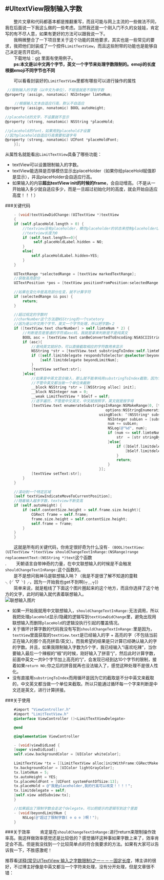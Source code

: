 #UItextView限制输入字数
------------------------
　　整片文章和代码都基本都是推翻重写，而且可能与网上主流的一些做法不同，我在后面说一下我这么做的一些考虑。当然我还是一个刚入门不久的女娃娃，肯定写的有不尽人意，如果有更好的方法可以跟我说一下。<br/>
　　我稍微整合了一下项目里关于这个功能的其他要求，其实也是一些常见的要求，我把他们封装成了一个控件`LimitTextView`，而且这些附带的功能也是能够自己决定是否开启的。<br/>
　　下载地址：[git](https://github.com/warmlight/LimitTextView) 里面有使用例子。<br/>
　　**ps:本文是以中文两个字节，英文一个字节来处理字数限制的。emoji的长度根据emoji不同字节也不同**<br/>

　　可以看看封装好的`LimitTextView`里都有哪些可以进行操作的属性<br/>
		 
```objective-c
 //限制输入的字数（以中文为单位），不赋值就是不限制字数
@property (assign, nonatomic) NSInteger limteNum; 
	
　 　//根据输入文本自适应行高，默认不自适应    
@property (assign, nonatomic) BOOL autoHeight; 
	
//placehold的文字，不设置就不显示       
@property (strong, nonatomic) NSString *placeHold;
	
//placehold的font，如果用到placehold才设置
//因为placehold自适应行高需要知道字号 
@property (strong, nonatomic) UIFont *placeHoldFont;
    }];
```	
		
从属性名就能看出`LimitTextView`具备了哪些功能：<br/>

* textView可以设置限制输入的字数。<br/>
* textView能选择是否够模仿显示出placeHolder（如果你给placeHold赋值即是显示），并且placeHolder会自适应行高。<br/>
* 如果输入的内容**超出textView init的时候的frame**，会自动增高。（不是从一开始输入多少就自适应多少，而是一旦超过初始化时的高度，就会开始自适应高度！！！）

###关键代码
```objective-c		
	- (void)textViewDidChange:(UITextView *)textView
	{
    if (self.placeHold.length > 0) {
        //textview没有placeholder，模仿placeholder的状态来控制placeholderLabel的显示和消失
        //textview长度为0
        if (self.text.length==0){
           	 self.placeHoldLabel.hidden = NO;
        }
        else{
            self.placeHoldLabel.hidden=YES;
        }
    }
    
    UITextRange *selectedRange = [textView markedTextRange];
    //获取高亮部分
    UITextPosition *pos = [textView positionFromPosition:selectedRange.start offset:0];
    
    //如果在变化中是高亮部分在变，就不计算字符
    if (selectedRange && pos) {
        return;
    }
    
    //超过规定的字数时
    //charNumber这个方法是NSString的一个catetory
    //因为是以中文两个字节，英文一个字节处理，所以把字数×２
    if ([textView.text charNumber] > self.limteNum * 2) {
        //判断是否是普通的字符或asc码，我就是拿来判断是不是纯英文
        BOOL asc = [textView.text canBeConvertedToEncoding:NSASCIIStringEncoding];
        if (asc){
            //是纯英文就好办，可以直接截取相应的字符数用来显示
            NSString *str = [textView.text substringToIndex:self.limteNum * 2];
            if ([self.limitdelegate respondsToSelector:@selector(beyondLimitNum)]) {
                [self.limitdelegate beyondLimitNum];
            }
            [textView setText:str];
        }else{
            //如果是中英文混合输入，那么就不能单纯用substringToIndex截取，因为它一视同仁
            //不管中英文都当做一个单位来截断
            __block NSString *str = [[NSString alloc] init];
            __block NSInteger num = 0;
            __weak LimitTextView * bSelf = self;
            //逐字遍历，不管是中文英文，中文就按照字，英文就是按字母
            [textView.text enumerateSubstringsInRange:NSMakeRange(0, [textView.text length])
                                              options:NSStringEnumerationByComposedCharacterSequences
                                           usingBlock: ^(NSString* substring, NSRange substringRange, NSRange enclosingRange, BOOL* stop) {
                                               NSInteger subLen = [substring charNumber];
                                               num += subLen;
                                               NSLog(@"%d", num);
                                               if (num <= self.limteNum * 2) {
                                                   str  = [str stringByAppendingString:substring];
                                               }else{
                                                   if ([bSelf.limitdelegate respondsToSelector:@selector(beyondLimitNum)]) {
                                                       [bSelf.limitdelegate beyondLimitNum];
                                                   }
                                                   return;
                                               }
                                           }];
            [textView setText:str];
        }
    }
    
    //滚动到一个特定区域
    [self textViewIndicateMoveToCurrentPosition];
    //随着输入越多字数，textview不断变高
    if (self.autoHeight) {
        if (self.contentSize.height > self.frame.size.height){
            CGRect frame = self.frame;
            frame.size.height = self.contentSize.height;
            self.frame = frame;
        }
    }
	}
```	

　　这就是所有的关键代码，你肯定很好奇为什么没有`- (BOOL)textView:(UITextView *)textView shouldChangeTextInRange:(NSRange)range replacementText:(NSString *)text`这个函数<br/>.
　　天朝语言自带神奇的力量，在中文联想输入的时候是不会触发` shouldChangeTextInRange:`这个函数的。<br/>
　　是不是想问我神马是联想输入呐？（我是不是很了解不知道的童鞋╮(╯▽╰)╭，因为一开始我也get不到啊(┬＿┬)）<br/>
　　简单来说，就是粗线了下面这个图片圈起来的这个地方，而且你选择了这个地方的文字，此时的输入就代表着联想输入。<br>
![联想输入图片](http://ac-3xs828an.clouddn.com/2e447b66f68ee6f6.png)<br/>

* 如果一开始我就用中文联想输入，`shouldChangeTextInRange:`无法调用，所以我把处理`placeHold`显示/隐藏的逻辑写到`textViewDidChange`里，避免出现用联想输入而删除`placeHold`的逻辑没执行引起的覆盖情况。
* 关于循环计算字数的代码我没有写到`shouldChangeTextInRange:`里是因为，`textView`里面获取的`textView.text`是已经输入的字 + 高亮的字（不包括当前正在输入的那个高亮拼音/英文）。而我希望的结果是只计算已经确认输入的字的字数。并且，如果我限制输入字数为5个字，我已经输入“I喜欢吃辣”，当你要输入最后一个辣椒的“椒”的时候，刚好输入了拼音“j”，然后此时计算字数，前面中英文一共9个字节加上高亮的“j”，会发现已经到达10个字节的限制，接着如果`return NO;`你之后的拼音就再也没法输入了，感觉这种处理不是很人性化。
* 没有直接用`substringToIndex`而用循环是因为它的截取是不分中英文来截取的，中文英文都当做一个单位来截取。所以只能通过循环每一个字来判断是中文还是英文，进行计算拼接。

###关于使用

```objective-c	
	#import "ViewController.h"
	#import "LimitTextView.h"
	@interface ViewController ()<LimitTextViewDelegate>

	@end

	@implementation ViewController

	- (void)viewDidLoad {
    [super viewDidLoad];
    self.view.backgroundColor = [UIColor whiteColor];
    
    LimitTextView *tx = [[LimitTextView alloc]initWithFrame:CGRectMake(0, 60, self.view.frame.size.width, 80)];
    tx.backgroundColor = [UIColor lightGrayColor];
    tx.limteNum = 5;
    tx.autoHeight = YES;
    tx.placeHoldFont = [UIFont systemFontOfSize:13];
    tx.placeHold = @"我是placeholder,我的行高可以改变！！！！";
    tx.limitdelegate = self;
    [self.view addSubview:tx];
	}

	//如果超出了限制字数会走这个delegate，可以把提示的逻辑写到这个里面
	- (void)beyondLimitNum {
	    NSLog(@"超过了限制字数( ⊙ o ⊙ )啊！");
	}
```

###关于效率
　　肯定是在`shouldChangeTextInRange:`进行return来限制操作效率高。我这样做效率感觉还是比较低的？感觉循环这种事如果字数上来了，效率肯定会不高。但是我没找到一个比较简单点的符合我要求的方法。如果有大家可以告诉我一下，不胜感激呢！


推荐看[详释(常见UITextView 输入之字数限制)之一－－－固定长度](http://blog.csdn.net/fengsh998/article/details/45421107)，博主讲的很好，不过博主好像是中英文都当一个字符来处理，没有分开处理，但是文章很不错：<br/>

　
